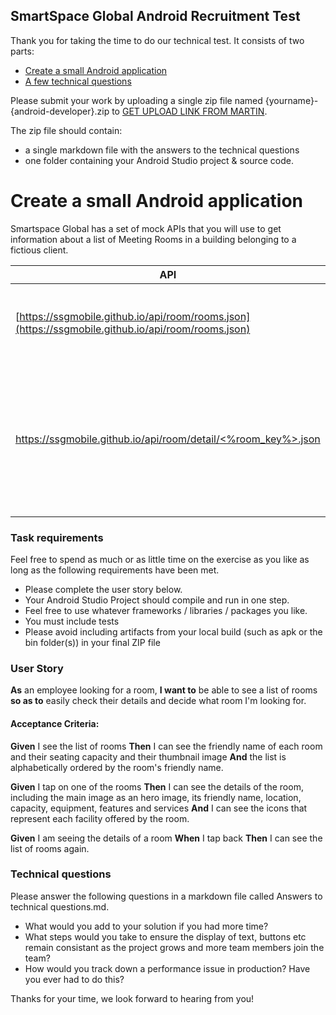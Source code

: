 ## SmartSpace Global Android Recruitment Test

Thank you for taking the time to do our technical test. It consists of two parts:

- [Create a small Android application](#create-a-small-android-application)
- [A few technical questions](#technical-questions)

Please submit your work by uploading a single zip file named {yourname}-{android-developer}.zip to [GET UPLOAD LINK FROM MARTIN]().

The zip file should contain:
- a single markdown file with the answers to the technical questions
- one folder containing your Android Studio project & source code.

# Create a small Android application

Smartspace Global has a set of mock APIs that you will use to get information about a list of Meeting Rooms in a building belonging to a fictious client. 

API | Purpose
------------ | -------------
[https://ssgmobile.github.io/api/room/rooms.json](https://ssgmobile.github.io/api/room/rooms.json) | Returns a list of meeting rooms in a building.
[https://ssgmobile.github.io/api/room/detail/<%room_key%>.json](https://ssgmobile.github.io/api/room/detail/0001.json) | Returns the name, location and various facilities offered by room with the given key. 

### Task requirements

Feel free to spend as much or as little time on the exercise as you like as long as the following requirements have been met.

- Please complete the user story below.
- Your Android Studio Project should compile and run in one step.
- Feel free to use whatever frameworks / libraries / packages you like.
- You must include tests
- Please avoid including artifacts from your local build (such as apk or the bin folder(s)) in your final ZIP file

### User Story
**As** an employee looking for a room, **I want to** be able to see a list of rooms **so as to** easily check their details and decide what room I'm looking for. 
 
#### Acceptance Criteria:
**Given** I see the list of rooms
**Then** I can see the friendly name of each room and their seating capacity and their thumbnail image
**And** the list is alphabetically ordered by the room's friendly name.
 
**Given** I tap on one of the rooms
**Then** I can see the details of the room, including the main image as an hero image, its friendly name, location, capacity, equipment, features and services
**And** I can see the icons that represent each facility offered by the room.
 
**Given** I am seeing the details of a room
**When** I tap back
**Then** I can see the list of rooms again.

### Technical questions

Please answer the following questions in a markdown file called Answers to technical questions.md.

- What would you add to your solution if you had more time?
- What steps would you take to ensure the display of text, buttons etc remain consistant as the project grows and more team members join the team?
- How would you track down a performance issue in production? Have you ever had to do this?


Thanks for your time, we look forward to hearing from you!
